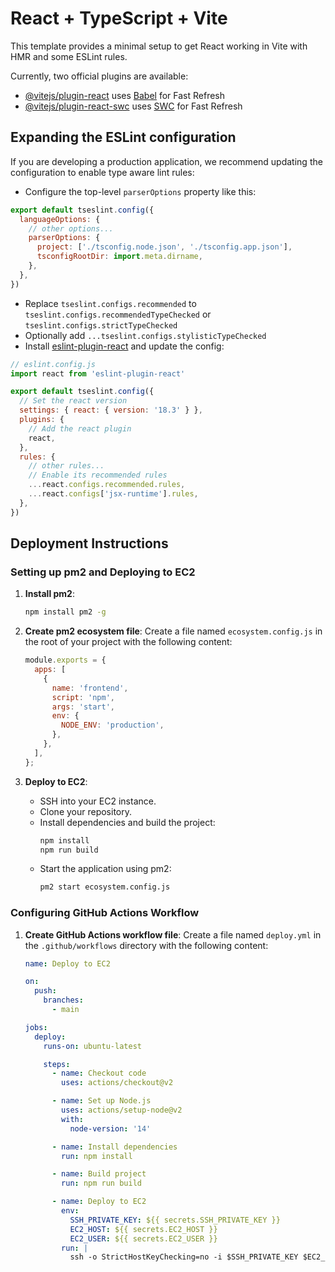 # React + TypeScript + Vite

This template provides a minimal setup to get React working in Vite with HMR and some ESLint rules.

Currently, two official plugins are available:

- [@vitejs/plugin-react](https://github.com/vitejs/vite-plugin-react/blob/main/packages/plugin-react/README.md) uses [Babel](https://babeljs.io/) for Fast Refresh
- [@vitejs/plugin-react-swc](https://github.com/vitejs/vite-plugin-react-swc) uses [SWC](https://swc.rs/) for Fast Refresh

## Expanding the ESLint configuration

If you are developing a production application, we recommend updating the configuration to enable type aware lint rules:

- Configure the top-level `parserOptions` property like this:

```js
export default tseslint.config({
  languageOptions: {
    // other options...
    parserOptions: {
      project: ['./tsconfig.node.json', './tsconfig.app.json'],
      tsconfigRootDir: import.meta.dirname,
    },
  },
})
```

- Replace `tseslint.configs.recommended` to `tseslint.configs.recommendedTypeChecked` or `tseslint.configs.strictTypeChecked`
- Optionally add `...tseslint.configs.stylisticTypeChecked`
- Install [eslint-plugin-react](https://github.com/jsx-eslint/eslint-plugin-react) and update the config:

```js
// eslint.config.js
import react from 'eslint-plugin-react'

export default tseslint.config({
  // Set the react version
  settings: { react: { version: '18.3' } },
  plugins: {
    // Add the react plugin
    react,
  },
  rules: {
    // other rules...
    // Enable its recommended rules
    ...react.configs.recommended.rules,
    ...react.configs['jsx-runtime'].rules,
  },
})
```

## Deployment Instructions

### Setting up pm2 and Deploying to EC2

1. **Install pm2**:
   ```bash
   npm install pm2 -g
   ```

2. **Create pm2 ecosystem file**:
   Create a file named `ecosystem.config.js` in the root of your project with the following content:
   ```js
   module.exports = {
     apps: [
       {
         name: 'frontend',
         script: 'npm',
         args: 'start',
         env: {
           NODE_ENV: 'production',
         },
       },
     ],
   };
   ```

3. **Deploy to EC2**:
   - SSH into your EC2 instance.
   - Clone your repository.
   - Install dependencies and build the project:
     ```bash
     npm install
     npm run build
     ```
   - Start the application using pm2:
     ```bash
     pm2 start ecosystem.config.js
     ```

### Configuring GitHub Actions Workflow

1. **Create GitHub Actions workflow file**:
   Create a file named `deploy.yml` in the `.github/workflows` directory with the following content:
   ```yaml
   name: Deploy to EC2

   on:
     push:
       branches:
         - main

   jobs:
     deploy:
       runs-on: ubuntu-latest

       steps:
         - name: Checkout code
           uses: actions/checkout@v2

         - name: Set up Node.js
           uses: actions/setup-node@v2
           with:
             node-version: '14'

         - name: Install dependencies
           run: npm install

         - name: Build project
           run: npm run build

         - name: Deploy to EC2
           env:
             SSH_PRIVATE_KEY: ${{ secrets.SSH_PRIVATE_KEY }}
             EC2_HOST: ${{ secrets.EC2_HOST }}
             EC2_USER: ${{ secrets.EC2_USER }}
           run: |
             ssh -o StrictHostKeyChecking=no -i $SSH_PRIVATE_KEY $EC2_USER@$EC2_HOST 'cd /path/to/your/project && git pull && npm install && npm run build && pm2 restart ecosystem.config.js'
   ```
